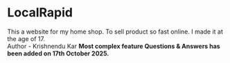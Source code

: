 # LocalRapid
This a website for my home shop. To sell product so fast online. I made it at the age of 17.
<br>Author - Krishnendu Kar
<b>Most complex feature Questions & Answers has been added on 17th October 2025.<b>